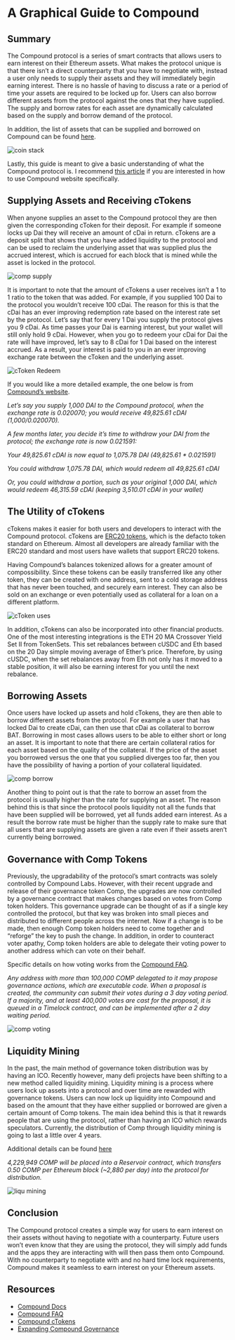 # A Graphical Guide to Compound

## Summary
The Compound protocol is a series of smart contracts that allows users to earn interest on their Ethereum assets. What makes the protocol unique is that there isn’t a direct counterparty that you have to negotiate with, instead a user only needs to supply their assets and they will immediately begin earning interest. There is no hassle of having to discuss a rate or a period of time your assets are required to be locked up for. Users can also borrow different assets from the protocol against the ones that they have supplied. The supply and borrow rates for each asset are dynamically calculated based on the supply and borrow demand of the protocol.

In addition, the list of assets that can be supplied and borrowed on Compound can be found [here](https://compound.finance/markets).

![coin stack](/assets/images/compound_guide/coin_stack.jpg)

Lastly, this guide is meant to give a basic understanding of what the Compound protocol is. I recommend [this article](https://medium.com/compound-finance/the-compound-guide-to-supplying-borrowing-crypto-assets-94821f2950a0) if you are interested in how to use Compound website specifically.


## Supplying Assets and Receiving cTokens   
When anyone supplies an asset to the Compound protocol they are then given the corresponding cToken for their deposit. For example if someone locks up Dai they will receive an amount of cDai in return. cTokens are a deposit split that shows that you have added liquidity to the protocol and can be used to reclaim the underlying asset that was supplied plus the accrued interest, which is accrued for each block that is mined while the asset is locked in the protocol.

![comp supply](/assets/images/compound_guide/comp_supply.png)

It is important to note that the amount of cTokens a user receives isn’t a 1 to 1 ratio to the token that was added. For example, if you supplied 100 Dai to the protocol you wouldn’t receive 100 cDai. The reason for this is that the cDai has an ever improving redemption rate based on the interest rate set by the protocol. Let’s say that for every 1 Dai you supply the protocol gives you 9 cDai. As time passes your Dai is earning interest, but your wallet will still only hold 9 cDai. However, when you go to redeem your cDai for Dai the rate will have improved, let’s say to 8 cDai for 1 Dai based on the interest accrued. As a result, your interest is paid to you in an ever improving exchange rate between the cToken and the underlying asset. 

![cToken Redeem](/assets/images/compound_guide/cToken_redeem.png)

If you would like a more detailed example, the one below is from [Compound’s website](https://compound.finance/ctokens). 

_Let’s say you supply 1,000 DAI to the Compound protocol, when the exchange rate is 0.020070; you would receive 49,825.61 cDAI (1,000/0.020070)._

_A few months later, you decide it’s time to withdraw your DAI from the protocol; the exchange rate is now 0.021591:_

_Your 49,825.61 cDAI is now equal to 1,075.78 DAI (49,825.61 * 0.021591)_

_You could withdraw 1,075.78 DAI, which would redeem all 49,825.61 cDAI_

_Or, you could withdraw a portion, such as your original 1,000 DAI, which would redeem 46,315.59 cDAI (keeping 3,510.01 cDAI in your wallet)_


## The Utility of cTokens 

cTokens makes it easier for both users and developers to interact with the Compound protocol. cTokens are [ERC20 tokens](https://docs.stateless.io/guides/a-straightforward-guide-erc20-tokens/), which is the defacto token standard on Ethereum. Almost all developers are already familiar with the ERC20 standard and most users have wallets that support ERC20 tokens. 

Having Compound’s balances tokenized allows for a greater amount of compossibility. Since these tokens can be easily transferred like any other token, they can be created with one address, sent to a cold storage address that has never been touched, and securely earn interest. They can also be sold on an exchange or even potentially used as collateral for a loan on a different platform. 

![cToken uses](/assets/images/compound_guide/cToken_uses.png)

In addition, cTokens can also be incorporated into other financial products. One of the most interesting integrations is the ETH 20 MA Crossover Yield Set II from TokenSets. This set rebalances between cUSDC and Eth based on the 20 Day simple moving average of Ether’s price. Therefore, by using cUSDC, when the set rebalances away from Eth not only has it moved to a stable position, it will also be earning interest for you until the next rebalance. 

## Borrowing Assets
Once users have locked up assets and hold cTokens, they are then able to borrow different assets from the protocol. For example a user that has locked Dai to create cDai, can then use that cDai as collateral to borrow BAT. Borrowing in most cases allows users to be able to either short or long an asset. It is important to note that there are certain collateral ratios for each asset based on the quality of the collateral. If the price of the asset you borrowed versus the one that you supplied diverges too far, then you have the possibility of having a portion of your collateral liquidated.

![comp borrow](/assets/images/compound_guide/comp_borrow.png)

Another thing to point out is that the rate to borrow an asset from the protocol is usually higher than the rate for supplying an asset. The reason behind this is that since the protocol pools liquidity not all the funds that have been supplied will be borrowed, yet all funds added earn interest. As a result the borrow rate must be higher than the supply rate to make sure that all users that are supplying assets are given a rate even if their assets aren’t currently being borrowed. 

## Governance with Comp Tokens
Previously, the upgradability of the protocol’s smart contracts was solely controlled by Compound Labs. However, with their recent upgrade and release of their governance token Comp, the upgrades are now controlled by a governance contract that makes changes based on votes from Comp token holders. This governance upgrade can be thought of as if a single key controlled the protocol, but that key was broken into small pieces and distributed to different people across the internet. Now if a change is to be made, then enough Comp token holders need to come together and “reforge” the key to push the change. In addition, in order to counteract voter apathy, Comp token holders are able to delegate their voting power to another address which can vote on their behalf.

Specific details on how voting works from the [Compound FAQ](https://medium.com/compound-finance/faq-1a2636713b69). 

_Any address with more than 100,000 COMP delegated to it may propose governance actions, which are executable code. When a proposal is created, the community can submit their votes during a 3 day voting period. If a majority, and at least 400,000 votes are cast for the proposal, it is queued in a Timelock contract, and can be implemented after a 2 day waiting period._

![comp voting](/assets/images/compound_guide/comp_voting.png)

## Liquidity Mining
In the past, the main method of governance token distribution was by having an ICO. Recently however, many defi projects have been shifting to a new method called liquidity mining. Liquidity mining is a process where users lock up assets into a protocol and over time are rewarded with governance tokens. Users can now lock up liquidity into Compound and based on the amount that they have either supplied or borrowed are given a certain amount of Comp tokens. The main idea behind this is that it rewards people that are using the protocol, rather than having an ICO which rewards speculators. Currently, the distribution of Comp through liquidity mining is going to last a little over 4 years.

Additional details can be found [here](https://medium.com/compound-finance/expanding-compound-governance-ce13fcd4fe36)

_4,229,949 COMP will be placed into a Reservoir contract, which transfers 0.50 COMP per Ethereum block (~2,880 per day) into the protocol for distribution._ 

![liqu mining](/assets/images/compound_guide/liqu_mining.png)

## Conclusion
The Compound protocol creates a simple way for users to earn interest on their assets without having to negotiate with a counterparty. Future users won’t even know that they are using the protocol, they will simply add funds and the apps they are interacting with will then pass them onto Compound. With no counterparty to negotiate with and no hard time lock requirements, Compound makes it seamless to earn interest on your Ethereum assets.

## Resources

* [Compound Docs](https://compound.finance/docs)
* [Compound FAQ](https://medium.com/compound-finance/faq-1a2636713b69)
* [Compound cTokens](https://compound.finance/ctokens)
* [Expanding Compound Governance](https://medium.com/compound-finance/expanding-compound-governance-ce13fcd4fe36)

